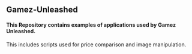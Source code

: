 ## Gamez-Unleashed
#### This Repository contains examples of applications used by Gamez Unleashed.

This includes scripts used for price comparison and image manipulation.
